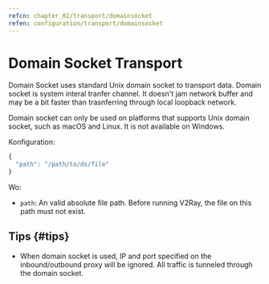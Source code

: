 ```yaml
---
refcn: chapter_02/transport/domainsocket
refen: configuration/transport/domainsocket
---
```

# Domain Socket Transport

Domain Socket uses standard Unix domain socket to transport data. Domain socket is system interal tranfer channel. It doesn't jam network buffer and may be a bit faster than trasnferring through local loopback network.

Domain socket can only be used on platforms that supports Unix domain socket, such as macOS and Linux. It is not available on Windows.

Konfiguration:

```javascript
{
  "path": "/path/to/ds/file"
}
```

Wo:

* `path`: An valid absolute file path. Before running V2Ray, the file on this path must not exist.

## Tips {#tips}

* When domain socket is used, IP and port specified on the inbound/outbound proxy will be ignored. All traffic is tunneled through the domain socket.